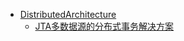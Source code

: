 - [DistributedArchitecture](/DistributedArchitecture/)
	- [JTA多数据源的分布式事务解决方案](/DistributedArchitecture/JTA多数据源的分布式事务解决方案.md)
